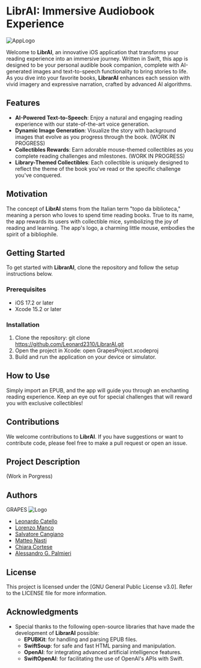 # LibrAI: Immersive Audiobook Experience
![AppLogo](https://github.com/Leonard2310/LibrAI/assets/71086591/5e756230-7a5f-4d9d-842b-ee95e885b95f)

Welcome to **LibrAI**, an innovative iOS application that transforms your reading experience into an immersive journey. Written in Swift, this app is designed to be your personal audible book companion, complete with AI-generated images and text-to-speech functionality to bring stories to life. As you dive into your favorite books, **LibrarAI** enhances each session with vivid imagery and expressive narration, crafted by advanced AI algorithms.

## Features
- **AI-Powered Text-to-Speech**: Enjoy a natural and engaging reading experience with our state-of-the-art voice generation.
- **Dynamic Image Generation**: Visualize the story with background images that evolve as you progress through the book. (WORK IN PROGRESS)
- **Collectibles Rewards**: Earn adorable mouse-themed collectibles as you complete reading challenges and milestones. (WORK IN PROGRESS)
- **Library-Themed Collectibles**: Each collectible is uniquely designed to reflect the theme of the book you've read or the specific challenge you've conquered.

## Motivation
The concept of **LibrAI** stems from the Italian term "topo da biblioteca," meaning a person who loves to spend time reading books. True to its name, the app rewards its users with collectible mice, symbolizing the joy of reading and learning. The app's logo, a charming little mouse, embodies the spirit of a bibliophile.

## Getting Started
To get started with **LibrarAI**, clone the repository and follow the setup instructions below.
### Prerequisites
- iOS 17.2 or later
- Xcode 15.2 or later

### Installation
1. Clone the repository:  git clone https://github.com/Leonard2310/LibrarAI.git
2. Open the project in Xcode:  open GrapesProject.xcodeproj
3. Build and run the application on your device or simulator.

## How to Use
Simply import an EPUB, and the app will guide you through an enchanting reading experience. Keep an eye out for special challenges that will reward you with exclusive collectibles!

## Contributions
We welcome contributions to **LibrAI**. If you have suggestions or want to contribute code, please feel free to make a pull request or open an issue.

## Project Description
(Work in Porgress)

## Authors
GRAPES ![Logo](https://github.com/Leonard2310/LibrAI/assets/71086591/a95ca5c3-cbc5-40d7-86cd-d58f6c4a8eba)
- [Leonardo Catello](https://github.com/Leonard2310) 
- [Lorenzo Manco](https://github.com/Rasbon99)
- [Salvatore Cangiano](https://github.com/Salvr28) 
- [Matteo Nasti](https://github.com/muper165)
- [Chiara Cortese](https://github.com/chiacor) 
- [Alessandro G. Palmieri](https://github.com/dragonsack)

## License
This project is licensed under the [GNU General Public License v3.0]. Refer to the LICENSE file for more information.

## Acknowledgments
- Special thanks to the following open-source libraries that have made the development of **LibrarAI** possible:
  - **EPUBKit**: for handling and parsing EPUB files.
  - **SwiftSoup**: for safe and fast HTML parsing and manipulation.
  - **OpenAI**: for integrating advanced artificial intelligence features.
  - **SwiftOpenAI**: for facilitating the use of OpenAI's APIs with Swift.
